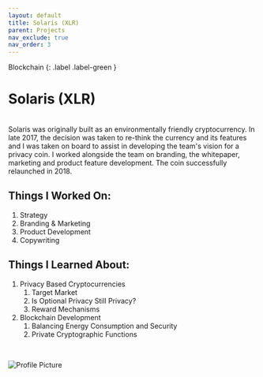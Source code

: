 ```yaml
---
layout: default
title: Solaris (XLR)
parent: Projects
nav_exclude: true
nav_order: 3
---
```

Blockchain
{: .label .label-green }

# Solaris (XLR)
<script type="text/javascript" src="https://files.coinmarketcap.com/static/widget/currency.js"></script><div class="coinmarketcap-currency-widget" data-currencyid="1606" data-base="USD" data-secondary="" data-ticker="true" data-rank="true" data-marketcap="true" data-volume="true" data-stats="USD" data-statsticker="false"></div>
<br>
Solaris was originally built as an environmentally friendly cryptocurrency. In late 2017, the decision was taken to re-think the currency and its features and I was taken on board to assist in developing the team's vision for a privacy coin. I worked alongside the team on branding, the whitepaper, marketing and product feature development. The coin successfully relaunched in 2018.
<br>

## Things I Worked On: 

1. Strategy
2. Branding & Marketing
3. Product Development
4. Copywriting

## Things I Learned About:

1. Privacy Based Cryptocurrencies
	1. Target Market
	2. Is Optional Privacy Still Privacy? 
	3. Reward Mechanisms
2. Blockchain Development
	1. Balancing Energy Consumption and Security
	2. Private Cryptographic Functions

<br>

![Profile Picture](../../assets/images/solaris.png "Block Overflow")
